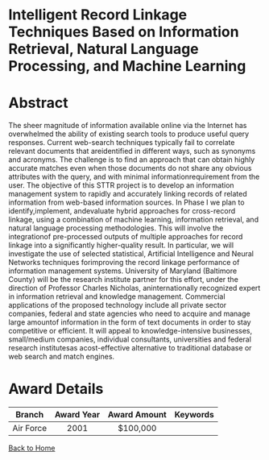 
Intelligent Record Linkage Techniques Based on Information Retrieval, Natural Language Processing, and Machine Learning
=======================================================================================================================

# Abstract


The sheer magnitude of  information available online via the  Internet has overwhelmed the ability of existing search tools to produce useful query responses.   Current  web-search  techniques typically  fail  to correlate relevant documents that   areidentified in  different ways, such as synonyms and acronyms.  The challenge  is to find an approach that can  obtain highly accurate matches even  when those documents do not share any   obvious attributes with  the  query, and with  minimal informationrequirement  from the user.  The   objective of this STTR project is to develop an information management  system to rapidly and accurately linking  records  of   related information  from  web-based information  sources.  In Phase I  we plan to identify,implement, andevaluate  hybrid   approaches  for  cross-record   linkage,   using  a combination of machine  learning, information  retrieval, and  natural language processing  methodologies.  This will involve the integrationof  pre-processed outputs  of multiple  approaches for record  linkage into a significantly higher-quality result.    In particular, we  will investigate the  use of  selected statistical, Artificial Intelligence and  Neural Networks  techniques   forimproving the record   linkage performance of information management systems.  University of Maryland (Baltimore  County) will be the   research institute partner for  this effort,   under the direction   of    Professor Charles Nicholas,   aninternationally   recognized   expert   in information   retrieval and knowledge management. Commercial applications of the proposed technology include all private sector companies, federal and state  agencies who need to acquire  and manage large  amountof information in the  form of  text documents in order  to   stay   competitive  or efficient.   It   will   appeal  to knowledge-intensive businesses, small/medium     companies, individual consultants, universities  and   federal   research institutesas  acost-effective alternative to  traditional database or  web search and match engines.  

# Award Details

|Branch|Award Year|Award Amount|Keywords|
| :---: | :---: | :---: | :---: |
|Air Force|2001|$100,000||
  
  


[Back to Home](https://github.com/chrischow/dod_sbir_awards/CC/#1255)